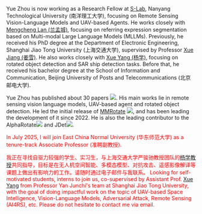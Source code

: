 Yue Zhou is now working as a Research Fellow at [S-Lab](https://www.ntu.edu.sg/s-lab), Nanyang Technological University (南洋理工大学), focusing on Remote Sensing Vision-Language Models and UAV-based Agents. He works closely with [Mengcheng Lan (兰孟城)](https://mc-lan.github.io/), focusing on referring expression segmentation based on Multi-modal Large Language Models (MLLMs). Previously, he received his PhD degree at the Department of Electronic Engineering, Shanghai Jiao Tong University (上海交通大学), supervised by Professor [Xue Jiang (姜雪)](https://sp.sjtu.edu.cn/). He also works closely with [Xue Yang (杨学)](https://yangxue0827.github.io/), focusing on rotated object detection and SAR ship detection tasks. Before that, he received his bachelor degree at the School of Information and Communication, Beijing University of Posts and Telecommunications (北京邮电大学). 

Yue Zhou has published about 30 papers <a href="https://scholar.google.com/citations?user=v-aQ8GsAAAAJ&hl=en"><img src="https://img.shields.io/endpoint?logo=Google%20Scholar&amp;url=https%3A%2F%2Fcdn.jsdelivr.net%2Fgh%2Fzytx121%2Fzytx121.github.io@google-scholar-stats%2Fgs_data_shieldsio.json&amp;labelColor=f6f6f6&amp;color=9cf&amp;style=flat&amp;label=citations" /></a>. His main works lie in remote sensing vision language models, UAV-based agent and rotated object detection. He led the initial release of [MMRotate](https://github.com/open-mmlab/mmrotate) <img src="https://img.shields.io/github/stars/open-mmlab/mmrotate?style=social" />, and has been leading the development of it since 2022. He is also the leading contributor to the AlphaRotate[![](https://img.shields.io/github/stars/yangxue0827/RotationDetection?style=social&label=Code+Stars)](https://github.com/yangxue0827/RotationDetection) and JDet[![](https://img.shields.io/github/stars/Jittor/JDet?style=social&label=Code+Stars)](https://github.com/Jittor/JDet).

<span style="color:red">In July 2025, I will join East China Normal University (华东师范大学) as a tenure-track Associate Professor (准聘副教授).</span>

<span style="color:red">我正在寻找自驱力较强的学生、实习生，与上海交通大学严骏驰教授团队的[杨学教授](https://yangxue0827.github.io/)共同指导，目标是在无人机空间智能、多模态模型、对抗攻击、遥感影像解译等课题上做出有影响力的工作。请随时通过电子邮件与我联系。</span>
<span style="color:red">Looking for self-motivated students, interns to join us, co-supervised by Assistant Prof. [Xue Yang](https://yangxue0827.github.io/) from Professor Yan Junchi's team at Shanghai Jiao Tong University, with the goal of doing impactful work on the topic of UAV-based Space Intelligence, Vision-Language Models, Adversarial Attack, Remote Sensing (AI4RS), etc. Please do not hesitate to contact me via email.</span>